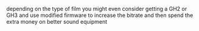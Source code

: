 depending on the type of film you might even consider getting a GH2 or GH3 and use modified firmware to increase the bitrate and then spend the extra money on better sound equipment
